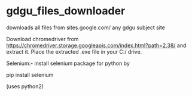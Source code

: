 # gdgu_files_downloader
downloads all files from sites.google.com/ any gdgu subject site

Download chromedriver from https://chromedriver.storage.googleapis.com/index.html?path=2.38/ and extract it. Place the extracted .exe file in your C:/ drive.

Selenium:- install selenium package for python by

pip install selenium

(uses python2)
